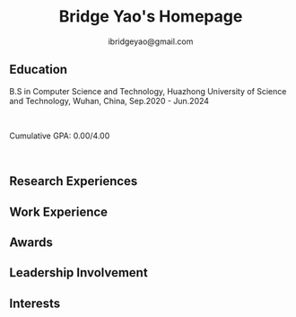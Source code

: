 <!-- Personal Details and Contact Details 个人信息（姓名、联系方式等） -->
<div>
  <h1 align="center">Bridge Yao's Homepage</h1>
  <p align="center">ibridgeyao@gmail.com</p>
</div>

<!-- Education and Qualifications 教育背景（如果成绩好可以标上GPA） -->
<div> 
<h2>Education</h2>
  <p> B.S in Computer Science and Technology, Huazhong University of Science and Technology, Wuhan, China, Sep.2020 - Jun.2024</p><br>
  <p> Cumulative GPA: 0.00/4.00</p><br>
</div>

<!-- Research Experience 研究经历 -->
<div> 
<h2>Research Experiences</h2>
</div>

<!-- Internship and Work Experiences 实习经历 -->
<div> 
<h2>Work Experience</h2>
</div>

<!-- Awards/Honors 所获荣誉奖项 -->
<div> 
<h2>Awards</h2>
</div>

<!-- Leadership 社团 -->
<div> 
<h2>Leadership Involvement</h2>
</div>

<!-- Interests 兴趣 -->
<div> 
<h2>Interests</h2>
</div>
